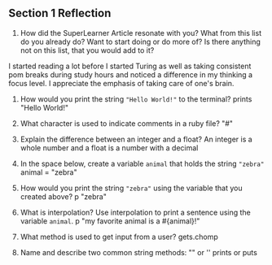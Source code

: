 ## Section 1 Reflection

1. How did the SuperLearner Article resonate with you? What from this list do you already do? Want to start doing or do more of? Is there anything not on this list, that you would add to it?

I started reading a lot before I started Turing as well as taking consistent pom breaks during study hours and noticed a difference in my thinking a focus level. I appreciate the emphasis of taking care of one's brain.

1. How would you print the string `"Hello World!"` to the terminal?
prints "Hello World!"

1. What character is used to indicate comments in a ruby file?
 "#"

1. Explain the difference between an integer and a float?
An integer is a whole number and a float is a number with a decimal

1. In the space below, create a variable `animal` that holds the string `"zebra"`
animal = "zebra"

1. How would you print the string `"zebra"` using the variable that you created above?
p "zebra"

1. What is interpolation? Use interpolation to print a sentence using the variable `animal`.
p "my favorite animal is a #{animal}!"

1. What method is used to get input from a user?
gets.chomp

1. Name and describe two common string methods:
"" or '' prints or puts
